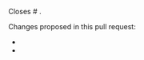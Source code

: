 <!---
This is a suggested pull request template for nilearn.
It's designed to capture information we've found to be useful in reviewing pull requests.

If there is other information that would be helpful to include, please don't hesitate to add it!

See here for more information on what is expected for pull requests:
https://github.com/nilearn/nilearn/blob/master/CONTRIBUTING.rst#pull-requests
-->

<!-- Please indicate after the # which issue you're closing with this PR.
This is helpful for the maintainers AND will magically close the issue when this
pull request is merged!
If the PR closes multiple issues, includes "closes" before each one is listed.
https://help.github.com/articles/closing-issues-using-keywords -->
Closes # .

<!-- Please give a brief overview of what has changed in the PR.
If you're not sure what to write, consider it a note to the maintainers to indicate
what they should be looking for when they review the pull request. -->
Changes proposed in this pull request:

-
-

